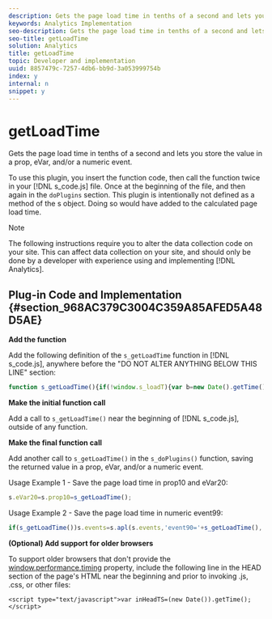 ```yaml
---
description: Gets the page load time in tenths of a second and lets you store the value in a prop, eVar, and/or a numeric event.
keywords: Analytics Implementation
seo-description: Gets the page load time in tenths of a second and lets you store the value in a prop, eVar, and/or a numeric event.
seo-title: getLoadTime
solution: Analytics
title: getLoadTime
topic: Developer and implementation
uuid: 8857479c-7257-4db6-bb9d-3a053999754b
index: y
internal: n
snippet: y
---
```


# getLoadTime

Gets the page load time in tenths of a second and lets you store the value in a prop, eVar, and/or a numeric event.

To use this plugin, you insert the function code, then call the function twice in your [!DNL s_code.js] file. Once at the beginning of the file, and then again in the `doPlugins` section. This plugin is intentionally not defined as a method of the s object. Doing so would have added to the calculated page load time.

>[!NOTE]
>
>The following instructions require you to alter the data collection code on your site. This can affect data collection on your site, and should only be done by a developer with experience using and implementing [!DNL Analytics].

## Plug-in Code and Implementation {#section_968AC379C3004C359A85AFED5A48D5AE}

**Add the function**

Add the following definition of the `s_getLoadTime` function in [!DNL s_code.js], anywhere before the "DO NOT ALTER ANYTHING BELOW THIS LINE" section:

```js
function s_getLoadTime(){if(!window.s_loadT){var b=new Date().getTime(),o=window.performance?performance.timing:0,a=o?o.requestStart:window.inHeadTS||0;s_loadT=a?Math.round((b-a)/100):''}return s_loadT}
```

**Make the initial function call**

Add a call to `s_getLoadTime()` near the beginning of [!DNL s_code.js], outside of any function.

**Make the final function call**

Add another call to `s_getLoadTime()` in the `s_doPlugins()` function, saving the returned value in a prop, eVar, and/or a numeric event.

Usage Example 1 - Save the page load time in prop10 and eVar20:

```js
s.eVar20=s.prop10=s_getLoadTime();
```

Usage Example 2 - Save the page load time in numeric event99:

```js
if(s_getLoadTime())s.events=s.apl(s.events,'event90='+s_getLoadTime(),',',1);
```

**(Optional) Add support for older browsers**

To support older browsers that don't provide the [window.performance.timing](http://www.html5rocks.com/en/tutorials/webperformance/basics/) property, include the following line in the HEAD section of the page's HTML near the beginning and prior to invoking .js, .css, or other files:

```
<script type="text/javascript">var inHeadTS=(new Date()).getTime();</script>
```

